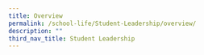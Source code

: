 ```yaml
---
title: Overview
permalink: /school-life/Student-Leadership/overview/
description: ""
third_nav_title: Student Leadership
---
```

